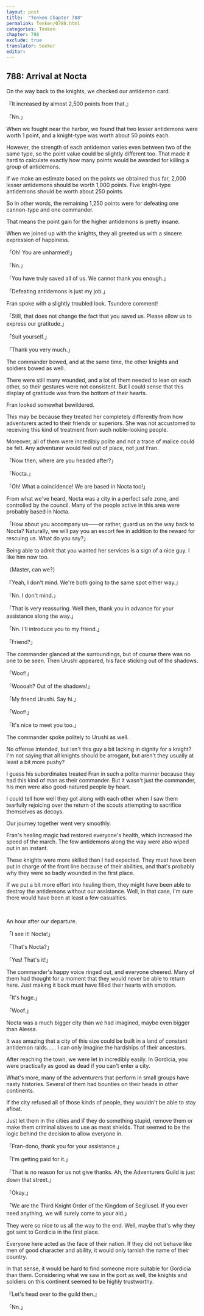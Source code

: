 ```yaml
---
layout: post
title:  "Tenken Chapter 788"
permalink: Tenken/0788.html
categories: Tenken
chapter: 788
exclude: true
translator: Seeker
editor: 
---
```

<h2 id="ch788">788: Arrival at Nocta</h2>

<p>On the way back to the knights, we checked our antidemon card.</p>

<p>『It increased by almost 2,500 points from that.』</p>
<p>「Nn.」</p>

<p>When we fought near the harbor, we found that two lesser antidemons were worth 1 point, and a knight-type was worth about 50 points each.</p>

<p>However, the strength of each antidemon varies even between two of the same type, so the point value could be slightly different too. That made it hard to calculate exactly how many points would be awarded for killing a group of antidemons.</p>

<p>If we make an estimate based on the points we obtained thus far, 2,000 lesser antidemons should be worth 1,000 points. Five knight-type antidemons should be worth about 250 points.</p>

<p>So in other words, the remaining 1,250 points were for defeating one cannon-type and one commander.</p>

<p>That means the point gain for the higher antidemons is pretty insane.</p>

<p>When we joined up with the knights, they all greeted us with a sincere expression of happiness.</p>

<p>「Oh! You are unharmed!」</p>
<p>「Nn.」</p>
<p>「You have truly saved all of us. We cannot thank you enough.」</p>
<p>「Defeating antidemons is just my job.」</p>

<p>Fran spoke with a slightly troubled look. Tsundere comment!</p>

<p>「Still, that does not change the fact that you saved us. Please allow us to express our gratitude.」</p>
<p>「Suit yourself.」</p>
<p>「Thank you very much.」</p>

<p>The commander bowed, and at the same time, the other knights and soldiers bowed as well.</p>

<p>There were still many wounded, and a lot of them needed to lean on each other, so their gestures were not consistent. But I could sense that this display of gratitude was from the bottom of their hearts.</p>
 
<p>Fran looked somewhat bewildered.</p>

<p>This may be because they treated her completely differently from how adventurers acted to their friends or superiors. She was not accustomed to receiving this kind of treatment from such noble-looking people.</p>

<p>Moreover, all of them were incredibly polite and not a trace of malice could be felt. Any adventurer would feel out of place, not just Fran.</p>

<p>「Now then, where are you headed after?」</p>
<p>「Nocta.」</p>
<p>「Oh! What a coincidence! We are based in Nocta too!」</p>

<p>From what we've heard, Nocta was a city in a perfect safe zone, and controlled by the council. Many of the people active in this area were probably based in Nocta.</p>

<p>「How about you accompany us――or rather, guard us on the way back to Nocta? Naturally, we will pay you an escort fee in addition to the reward for rescuing us. What do you say?」</p>

<p>Being able to admit that you wanted her services is a sign of a nice guy. I like him now too.</p>

<p>（Master, can we?）</p>
<p>『Yeah, I don't mind. We're both going to the same spot either way.』</p>
<p>「Nn. I don't mind.」</p>
<p>「That is very reassuring. Well then, thank you in advance for your assistance along the way.」</p>
<p>「Nn. I'll introduce you to my friend.」</p>
<p>「Friend?」</p>

<p>The commander glanced at the surroundings, but of course there was no one to be seen. Then Urushi appeared, his face sticking out of the shadows.</p>

<p>「Woof!」</p>
<p>「Woooah? Out of the shadows!」</p>
<p>「My friend Urushi. Say hi.」</p>
<p>「Woof!」</p>
<p>「It's nice to meet you too.」</p>

<p>The commander spoke politely to Urushi as well.</p>

<p>No offense intended, but isn't this guy a bit lacking in dignity for a knight? I'm not saying that all knights should be arrogant, but aren't they usually at least a bit more pushy?</p>

<p>I guess his subordinates treated Fran in such a polite manner because they had this kind of man as their commander. But it wasn't just the commander, his men were also good-natured people by heart.</p>

<p>I could tell how well they got along with each other when I saw them tearfully rejoicing over the return of the scouts attempting to sacrifice themselves as decoys.</p>

<p>Our journey together went very smoothly.</p>

<p>Fran's healing magic had restored everyone's health, which increased the speed of the march. The few antidemons along the way were also wiped out in an instant.</p>

<p>These knights were more skilled than I had expected. They must have been put in charge of the front line because of their abilities, and that's probably why they were so badly wounded in the first place.</p>

<p>If we put a bit more effort into healing them, they might have been able to destroy the antidemons without our assistance. Well, in that case, I'm sure there would have been at least a few casualties.</p>


<br>
<p>An hour after our departure.</p>

<p>「I see it! Nocta!」</p>
<p>「That's Nocta?」</p>
<p>「Yes! That's it!」</p>

<p>The commander's happy voice ringed out, and everyone cheered. Many of them had thought for a moment that they would never be able to return here. Just making it back must have filled their hearts with emotion.</p>

<p>「It's huge.」</p>
<p>「Woof.」</p>

<p>Nocta was a much bigger city than we had imagined, maybe even bigger than Alessa.</p>

<p>It was amazing that a city of this size could be built in a land of constant antidemon raids…… I can only imagine the hardships of their ancestors.</p>

<p>After reaching the town, we were let in incredibly easily. In Gordicia, you were practically as good as dead if you can't enter a city.</p>

<p>What's more, many of the adventurers that perform in small groups have nasty histories. Several of them had bounties on their heads in other continents.</p>

<p>If the city refused all of those kinds of people, they wouldn't be able to stay afloat.</p>

<p>Just let them in the cities and if they do something stupid, remove them or make them criminal slaves to use as meat shields. That seemed to be the logic behind the decision to allow everyone in.</p>

<p>「Fran-dono, thank you for your assistance.」</p>
<p>「I'm getting paid for it.」</p>
<p>「That is no reason for us not give thanks. Ah, the Adventurers Guild is just down that street.」</p>
<p>「Okay.」</p>
<p>「We are the Third Knight Order of the Kingdom of Segilusel. If you ever need anything, we will surely come to your aid.」</p>

<p>They were so nice to us all the way to the end. Well, maybe that's why they got sent to Gordicia in the first place.</p>

<p>Everyone here acted as the face of their nation. If they did not behave like men of good character and ability, it would only tarnish the name of their country.</p>

<p>In that sense, it would be hard to find someone more suitable for Gordicia than them. Considering what we saw in the port as well, the knights and soldiers on this continent seemed to be highly trustworthy.</p>

<p>『Let's head over to the guild then.』</p>
<p>「Nn.」</p>



